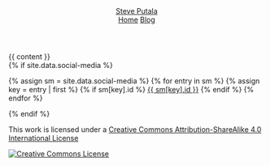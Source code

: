 ---
---

<!doctype html>
<html>
    <head>
        <meta charset="utf-8">
        <meta name="viewport" content="width=device-width, initial-scale=1">
        <meta name="keywords" content="{{ page.tags | join: ' ' | escape }}">
        <meta name="description" content="{{ page.title | strip_html | strip_newlines | escape }} - {{ page.excerpt | strip_html | strip_newlines | escape }}">
        <meta name="author" content="Steve Putala">
        <meta property="og:title" content="{{ page.title | strip_html | strip_newlines | escape }}"/>
        <!--<meta property="og:image" content=""/>-->
        <meta property="og:description" content="{{ page.excerpt | strip_html | strip_newlines | escape }}"/>
        <meta property="og:url" content="{{ page.url | absolute_url | uri_escape }}" />
        <title>{{ page.title }}</title>
        <link rel="stylesheet" href="/assets/css/styles.css">
        <script src="https://kit.fontawesome.com/2ac533ff53.js" crossorigin="anonymous"></script>
    </head>
    <body class="{{ page.body_class }}">
        <header>
            <a href="/" class="logo">Steve Putala</a>
            <nav>
                <a href="/"{% if page.url == '/' %} class="active"{% endif %}>Home</a>
                <a href="/blog/"{% if page.url contains '/blog/' %} class="active"{% endif %}>Blog</a>
            </nav>
        </header>
        <main>
            {{ content }}
        </main>
        <footer>
            {% if site.data.social-media %}
            <p class="socials">
                {% assign sm = site.data.social-media %}
                {% for entry in sm %}
                    {% assign key = entry | first %}
                    {% if sm[key].id %}
                        <a href="{{ sm[key].href }}{{ sm[key].id }}" title="{{ sm[key].title }}"><i class="fa {{ sm[key].fa-icon }}"></i>{{ sm[key].id }}</a>
                    {% endif %}
                {% endfor %}
            </p>
            {% endif %}
            <p class="copyleft">
                <span>This work is licensed under a </span>
                <a rel="license" href="http://creativecommons.org/licenses/by-sa/4.0/">Creative Commons Attribution-ShareAlike 4.0 International License</a>
            </p>
            <p><a rel="license" href="http://creativecommons.org/licenses/by-sa/4.0/"><img alt="Creative Commons License" style="border-width:0" src="https://i.creativecommons.org/l/by-sa/4.0/88x31.png" /></a></p>
        </footer>
    </body>
</html>
